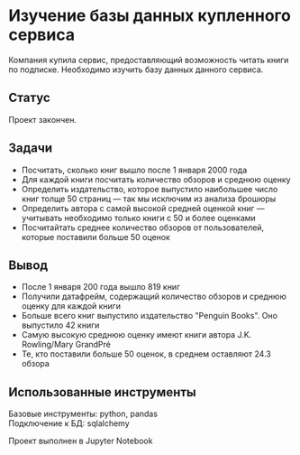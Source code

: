 # Изучение базы данных купленного сервиса
Компания купила сервис, предоставляющий возможность читать книги по подписке. Необходимо изучить базу данных данного сервиса.  

## Статус
Проект закончен.

## Задачи
- Посчитать, сколько книг вышло после 1 января 2000 года
- Для каждой книги посчитать количество обзоров и среднюю оценку
- Определить издательство, которое выпустило наибольшее число книг толще 50 страниц — так мы исключим из анализа брошюры
- Определить автора с самой высокой средней оценкой книг — учитывать необходимо только книги с 50 и более оценками
- Посчитайтать среднее количество обзоров от пользователей, которые поставили больше 50 оценок

## Вывод
- После 1 января 200 года вышло 819 книг
- Получили датафрейм, содержащий количество обзоров и среднюю оценку для каждой книги
- Больше всего книг выпустило издательство "Penguin Books". Оно выпустило 42 книги
- Самую высокую среднюю оценку имеют книги автора J.K. Rowling/Mary GrandPré
- Те, кто поставили больше 50 оценок, в среднем оставляют 24.3 обзора

## Использованные инструменты
Базовые инструменты: python, pandas  
Подключение к БД: sqlalchemy

Проект выполнен в Jupyter Notebook
